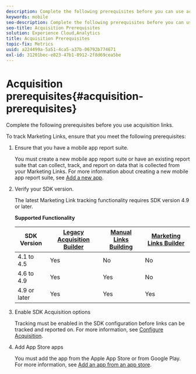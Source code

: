 ```yaml
---
description: Complete the following prerequisites before you can use acquisition links.
keywords: mobile
seo-description: Complete the following prerequisites before you can use acquisition links.
seo-title: Acquisition Prerequisites
solution: Experience Cloud,Analytics
title: Acquisition Prerequisites
topic-fix: Metrics
uuid: a224499a-5a51-4ca5-a37b-06792b774671
exl-id: 31201bec-e823-47b1-8912-2f8d69cea5be
---
```

# Acquisition prerequisites{#acquisition-prerequisites}

Complete the following prerequisites before you use acquisition links.

To track Marketing Links, ensure that you meet the following prerequisites:

1. Ensure that you have a mobile app report suite.

   You must create a new mobile app report suite or have an existing report suite that can collect, track, and report on data that is collected from your Marketing Links. For more information about creating a new mobile app report suite, see [Add a new app](/help/using/manage-apps/t-new-app.md). 

1. Verify your SDK version.

   The latest Marketing Link tracking functionality requires SDK version 4.9 or later. 

   **Supported Functionality**

   |SDK Version|[Legacy Acquisition Builder](/help/using/acquisition-main/c-marketing-links-builder/t-create-edit-adobe-links/c-use-legacy-acquisition-links/c-use-legacy-acquisition-links.md)|[Manual Links Building](/help/using/acquisition-main/c-marketing-links-builder/acquisition-link-manual.md)|[Marketing Links Builder](/help/using/acquisition-main/c-marketing-links-builder/c-marketing-links-builder.md)|
   |--- |--- |--- |--- |
   |4.1 to 4.5|Yes|No|No|
   |4.6 to 4.9|Yes|Yes|No|
   |4.9 or later|Yes|Yes|Yes|

1. Enable SDK Acquisition options

   Tracking must be enabled in the SDK configuration before links can be tracked and reported on. For more information, see [Configure Acquisition](/help/using/acquisition-main/t-enable-acquisition.md). 

1. Add App Store apps

   You must add the app from the Apple App Store or from Google Play. For more information, see [Add an app from an app store](/help/using/manage-apps/c-app-store/t-app-store-app.md).
